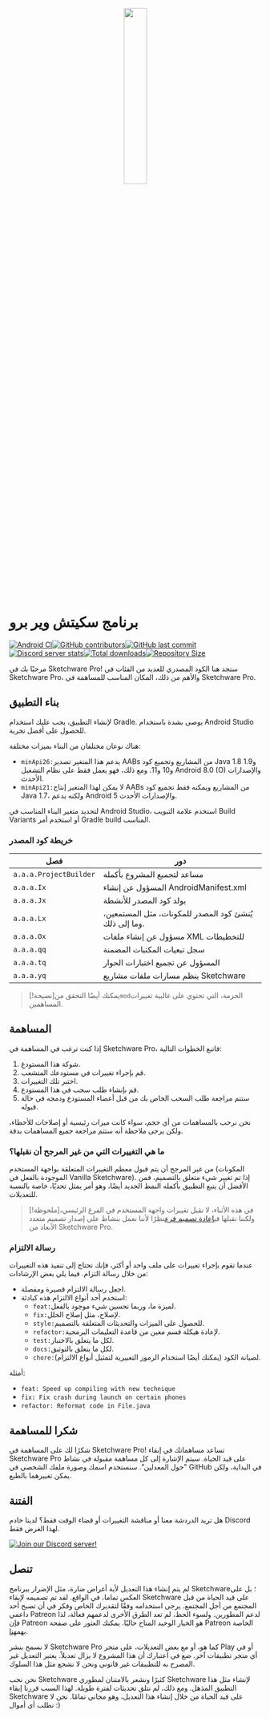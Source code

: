 <p align="center">
  <img src="assets/Sketchware-Pro.png" style="width: 30%;" />
</p>

# برنامج سكيتش وير برو

[![Android CI](https://github.com/ROSPDK/SketchwareFu/actions/workflows/android.yml/badge.svg)](https://github.com/ROSPDK/SketchwareFu/actions/workflows/android.yml)[![GitHub contributors](https://img.shields.io/github/contributors/ROSPDK/SketchwareFu)](https://github.com/ROSPDK/SketchwareFu/graphs/contributors)[![GitHub last commit](https://img.shields.io/github/last-commit/ROSPDK/SketchwareFu)](https://github.com/ROSPDK/SketchwareFu/commits/)[![Discord server stats](https://img.shields.io/discord/790686719753846785)](http://discord.gg/kq39yhT4rX)[![Total downloads](https://img.shields.io/github/downloads/ROSPDK/SketchwareFu/total)](https://github.com/ROSPDK/SketchwareFu/releases)[![Repository Size](https://img.shields.io/github/repo-size/ROSPDK/SketchwareFu)](https://github.com/ROSPDK/SketchwareFu)

مرحبًا بك في Sketchware Pro! ستجد هنا الكود المصدري للعديد من الفئات في Sketchware Pro، والأهم من ذلك، المكان المناسب للمساهمة في Sketchware Pro.

## بناء التطبيق

لإنشاء التطبيق، يجب عليك استخدام Gradle. يوصى بشدة باستخدام Android Studio للحصول على أفضل تجربة.

هناك نوعان مختلفان من البناء بميزات مختلفة:

-   `minApi26:`يدعم هذا المتغير تصدير AABs من المشاريع وتجميع كود Java 1.8 و1.9 و10 و11. ومع ذلك، فهو يعمل فقط على نظام التشغيل Android 8.0 (O) والإصدارات الأحدث.
-   `minApi21:`لا يمكن لهذا المتغير إنتاج AABs من المشاريع ويمكنه فقط تجميع كود Java 1.7، ولكنه يدعم Android 5 والإصدارات الأحدث.

لتحديد متغير البناء المناسب في Android Studio، استخدم علامة التبويب Build Variants أو استخدم أمر Gradle build المناسب.

### خريطة كود المصدر

| فصل                    | دور                                                    |
| ---------------------- | ------------------------------------------------------ |
| `a.a.a.ProjectBuilder` | مساعد لتجميع المشروع بأكمله                            |
| `a.a.a.Ix`             | المسؤول عن إنشاء AndroidManifest.xml                   |
| `a.a.a.Jx`             | يولد كود المصدر للأنشطة                                |
| `a.a.a.Lx`             | يُنشئ كود المصدر للمكونات، مثل المستمعين، وما إلى ذلك. |
| `a.a.a.Ox`             | مسؤول عن إنشاء ملفات XML للتخطيطات                     |
| `a.a.a.qq`             | سجل تبعيات المكتبات المضمنة                            |
| `a.a.a.tq`             | المسؤول عن تجميع اختبارات الحوار                       |
| `a.a.a.yq`             | ينظم مسارات ملفات مشاريع Sketchware                    |

> [!نصيحة]يمكنك أيضًا التحقق من`mod`الحزمة، التي تحتوي على غالبية تغييرات المساهمين.

## المساهمة

إذا كنت ترغب في المساهمة في Sketchware Pro، فاتبع الخطوات التالية:

1.  شوكة هذا المستودع.
2.  قم بإجراء تغييرات في مستودعك المتشعب.
3.  اختبر تلك التغييرات.
4.  قم بإنشاء طلب سحب في هذا المستودع.
5.  ستتم مراجعة طلب السحب الخاص بك من قبل أعضاء المستودع ودمجه في حالة قبوله.

نحن نرحب بالمساهمات من أي حجم، سواء كانت ميزات رئيسية أو إصلاحات للأخطاء، ولكن يرجى ملاحظة أنه ستتم مراجعة جميع المساهمات بدقة.

### ما هي التغييرات التي من غير المرجح أن نقبلها؟

من غير المرجح أن يتم قبول معظم التغييرات المتعلقة بواجهة المستخدم (المكونات الموجودة بالفعل في Vanilla Sketchware). إذا تم تغيير شيء متعلق بالتصميم، فمن الأفضل أن يتبع التطبيق بأكمله النمط الجديد أيضًا، وهو أمر يمثل تحديًا، خاصة بالنسبة للتعديلات.

> [!ملحوظة]في هذه الأثناء، لا نقبل تغييرات واجهة المستخدم في الفرع الرئيسي، ولكننا نقبلها في[إعادة تصميم فرع](https://github.com/Sketchware-Pro/Sketchware-Pro/tree/material-redesign)نظرًا لأننا نعمل بنشاط على إصدار تصميم متعدد الأبعاد من Sketchware Pro.

### رسالة الالتزام

عندما تقوم بإجراء تغييرات على ملف واحد أو أكثر، فإنك تحتاج إلى تنفيذ هذه التغييرات من خلال رسالة التزام. فيما يلي بعض الإرشادات:

-   اجعل رسالة الالتزام قصيرة ومفصلة.
-   استخدم أحد أنواع الالتزام هذه كبادئة:
    -   `feat:`لميزة ما، وربما تحسين شيء موجود بالفعل.
    -   `fix:`لإصلاح، مثل إصلاح الخلل.
    -   `style:`للحصول على الميزات والتحديثات المتعلقة بالتصميم.
    -   `refactor:`لإعادة هيكلة قسم معين من قاعدة التعليمات البرمجية.
    -   `test:`لكل ما يتعلق بالاختبار.
    -   `docs:`لكل ما يتعلق بالتوثيق.
    -   `chore:`لصيانة الكود (يمكنك أيضًا استخدام الرموز التعبيرية لتمثيل أنواع الالتزام).

أمثلة:

-   `feat: Speed up compiling with new technique`
-   `fix: Fix crash during launch on certain phones`
-   `refactor: Reformat code in File.java`

## شكرا للمساهمة

شكرًا لك على المساهمة في Sketchware Pro! تساعد مساهماتك في إبقاء Sketchware Pro على قيد الحياة. سيتم الإشارة إلى كل مساهمة مقبولة في نشاط "حول المعدلين". سنستخدم اسمك وصورة ملفك الشخصي في GitHub في البداية، ولكن يمكن تغييرهما بالطبع.

## الفتنة

هل تريد الدردشة معنا أو مناقشة التغييرات أو قضاء الوقت فقط؟ لدينا خادم Discord لهذا الغرض فقط.

[![Join our Discord server!](https://invidget.switchblade.xyz/kq39yhT4rX)](http://discord.gg/kq39yhT4rX)

## تنصل

لم يتم إنشاء هذا التعديل لأية أغراض ضارة، مثل الإضرار ببرنامج Sketchware؛ بل على العكس تماما، في الواقع. لقد تم تصميمه لإبقاء Sketchware على قيد الحياة من قبل المجتمع من أجل المجتمع. يرجى استخدامه وفقًا لتقديرك الخاص وفكر في أن تصبح أحد داعمي Patreon لدعم المطورين. ولسوء الحظ، لم تعد الطرق الأخرى لدعمهم فعالة، لذا فإن Patreon هو الخيار الوحيد المتاح حاليًا. يمكنك العثور على صفحة Patreon الخاصة بهم[هنا](https://www.patreon.com/sketchware).

لا نسمح بنشر Sketchware Pro كما هو، أو مع بعض التعديلات، على متجر Play أو في أي متجر تطبيقات آخر. ضع في اعتبارك أن هذا المشروع لا يزال تعديلاً. يعتبر التعديل غير المصرح به للتطبيقات غير قانوني ونحن لا نشجع مثل هذا السلوك.

نحن نحب Sketchware كثيرًا ونشعر بالامتنان لمطوري Sketchware لإنشاء مثل هذا التطبيق المذهل. ومع ذلك، لم نتلق تحديثات لفترة طويلة. لهذا السبب قررنا إبقاء Sketchware على قيد الحياة من خلال إنشاء هذا التعديل، وهو مجاني تمامًا. نحن لا نطلب أي أموال :)
